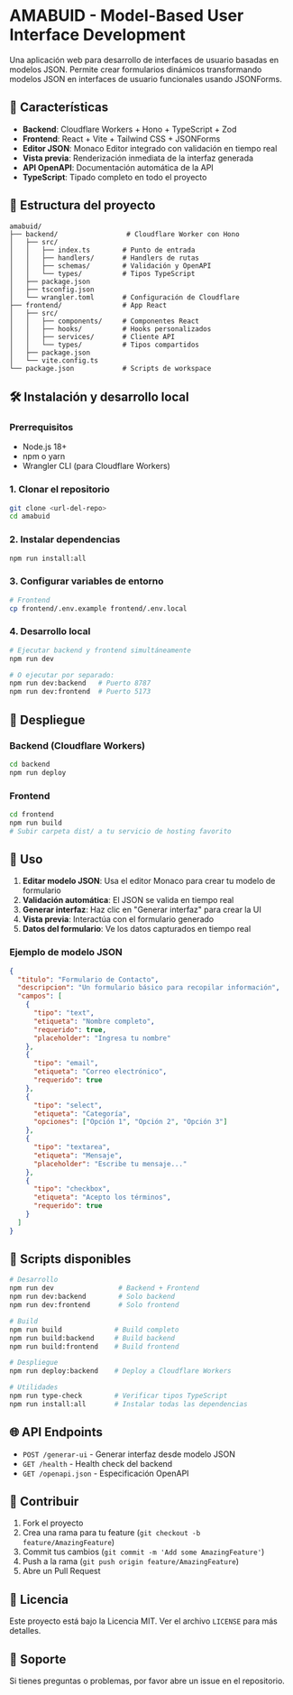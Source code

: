 # AMABUID - Model-Based User Interface Development

Una aplicación web para desarrollo de interfaces de usuario basadas en modelos JSON. Permite crear formularios dinámicos transformando modelos JSON en interfaces de usuario funcionales usando JSONForms.

## 🚀 Características

- **Backend**: Cloudflare Workers + Hono + TypeScript + Zod
- **Frontend**: React + Vite + Tailwind CSS + JSONForms
- **Editor JSON**: Monaco Editor integrado con validación en tiempo real
- **Vista previa**: Renderización inmediata de la interfaz generada
- **API OpenAPI**: Documentación automática de la API
- **TypeScript**: Tipado completo en todo el proyecto

## 📁 Estructura del proyecto

```
amabuid/
├── backend/                 # Cloudflare Worker con Hono
│   ├── src/
│   │   ├── index.ts        # Punto de entrada
│   │   ├── handlers/       # Handlers de rutas
│   │   ├── schemas/        # Validación y OpenAPI
│   │   └── types/          # Tipos TypeScript
│   ├── package.json
│   ├── tsconfig.json
│   └── wrangler.toml       # Configuración de Cloudflare
├── frontend/               # App React
│   ├── src/
│   │   ├── components/     # Componentes React
│   │   ├── hooks/          # Hooks personalizados
│   │   ├── services/       # Cliente API
│   │   └── types/          # Tipos compartidos
│   ├── package.json
│   └── vite.config.ts
└── package.json            # Scripts de workspace
```

## 🛠️ Instalación y desarrollo local

### Prerrequisitos

- Node.js 18+ 
- npm o yarn
- Wrangler CLI (para Cloudflare Workers)

### 1. Clonar el repositorio

```bash
git clone <url-del-repo>
cd amabuid
```

### 2. Instalar dependencias

```bash
npm run install:all
```

### 3. Configurar variables de entorno

```bash
# Frontend
cp frontend/.env.example frontend/.env.local
```

### 4. Desarrollo local

```bash
# Ejecutar backend y frontend simultáneamente
npm run dev

# O ejecutar por separado:
npm run dev:backend   # Puerto 8787
npm run dev:frontend  # Puerto 5173
```

## 🚀 Despliegue

### Backend (Cloudflare Workers)

```bash
cd backend
npm run deploy
```

### Frontend

```bash
cd frontend
npm run build
# Subir carpeta dist/ a tu servicio de hosting favorito
```

## 📖 Uso

1. **Editar modelo JSON**: Usa el editor Monaco para crear tu modelo de formulario
2. **Validación automática**: El JSON se valida en tiempo real
3. **Generar interfaz**: Haz clic en "Generar interfaz" para crear la UI
4. **Vista previa**: Interactúa con el formulario generado
5. **Datos del formulario**: Ve los datos capturados en tiempo real

### Ejemplo de modelo JSON

```json
{
  "titulo": "Formulario de Contacto",
  "descripcion": "Un formulario básico para recopilar información",
  "campos": [
    {
      "tipo": "text",
      "etiqueta": "Nombre completo",
      "requerido": true,
      "placeholder": "Ingresa tu nombre"
    },
    {
      "tipo": "email",
      "etiqueta": "Correo electrónico",
      "requerido": true
    },
    {
      "tipo": "select",
      "etiqueta": "Categoría",
      "opciones": ["Opción 1", "Opción 2", "Opción 3"]
    },
    {
      "tipo": "textarea",
      "etiqueta": "Mensaje",
      "placeholder": "Escribe tu mensaje..."
    },
    {
      "tipo": "checkbox",
      "etiqueta": "Acepto los términos",
      "requerido": true
    }
  ]
}
```

## 🔧 Scripts disponibles

```bash
# Desarrollo
npm run dev                # Backend + Frontend
npm run dev:backend        # Solo backend
npm run dev:frontend       # Solo frontend

# Build
npm run build             # Build completo
npm run build:backend     # Build backend
npm run build:frontend    # Build frontend

# Despliegue
npm run deploy:backend    # Deploy a Cloudflare Workers

# Utilidades
npm run type-check        # Verificar tipos TypeScript
npm run install:all       # Instalar todas las dependencias
```

## 🌐 API Endpoints

- `POST /generar-ui` - Generar interfaz desde modelo JSON
- `GET /health` - Health check del backend
- `GET /openapi.json` - Especificación OpenAPI

## 🤝 Contribuir

1. Fork el proyecto
2. Crea una rama para tu feature (`git checkout -b feature/AmazingFeature`)
3. Commit tus cambios (`git commit -m 'Add some AmazingFeature'`)
4. Push a la rama (`git push origin feature/AmazingFeature`)
5. Abre un Pull Request

## 📄 Licencia

Este proyecto está bajo la Licencia MIT. Ver el archivo `LICENSE` para más detalles.

## 🛟 Soporte

Si tienes preguntas o problemas, por favor abre un issue en el repositorio.
